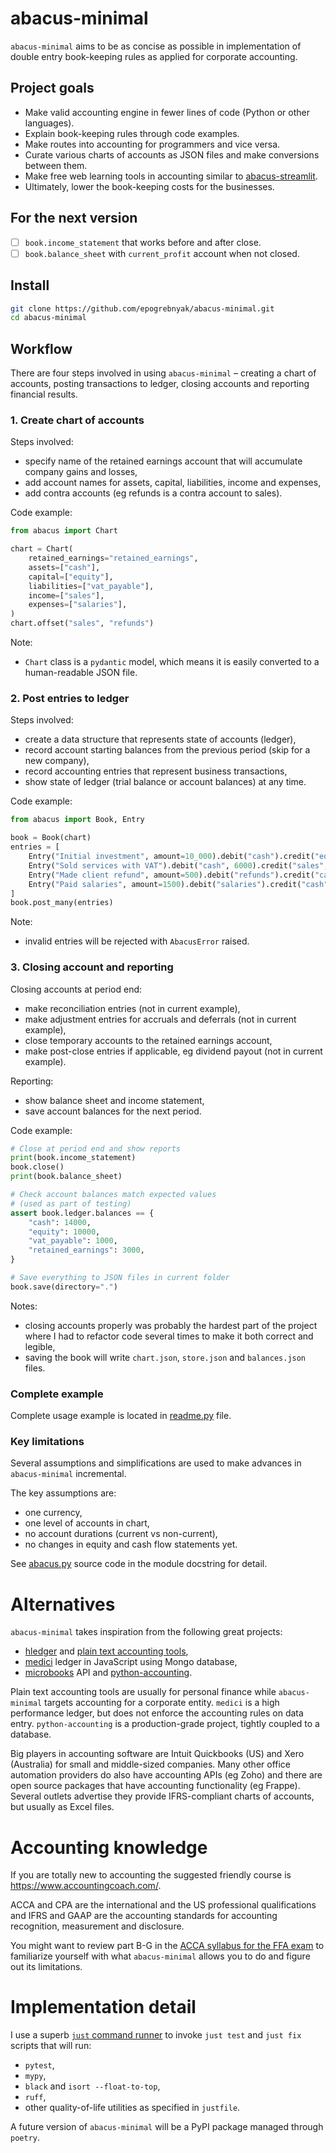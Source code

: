 # abacus-minimal

`abacus-minimal` aims to be as concise as possible in implementation of double entry book-keeping rules as applied for corporate accounting.

## Project goals

- Make valid accounting engine in fewer lines of code (Python or other languages).
- Explain book-keeping rules through code examples.
- Make routes into accounting for programmers and vice versa.
- Curate various charts of accounts as JSON files and make conversions between them.
- Make free web learning tools in accounting similar to [abacus-streamlit][ex].
- Ultimately, lower the book-keeping costs for the businesses. 

[ex]: https://abacus.streamlit.app/

## For the next version

- [ ] `book.income_statement` that works before and after close.
- [ ] `book.balance_sheet` with `current_profit` account when not closed. 

## Install

```bash
git clone https://github.com/epogrebnyak/abacus-minimal.git
cd abacus-minimal
```

## Workflow

There are four steps involved in using `abacus-minimal` – creating a chart of accounts, 
posting transactions to ledger, closing accounts and reporting financial results.

### 1. Create chart of accounts

Steps involved:

- specify name of the retained earnings account that will accumulate company gains and losses,
- add account names for assets, capital, liabilities, income and expenses,
- add contra accounts (eg refunds is a contra account to sales).

Code example:

```python
from abacus import Chart

chart = Chart(
    retained_earnings="retained_earnings",
    assets=["cash"],
    capital=["equity"],
    liabilities=["vat_payable"],
    income=["sales"],
    expenses=["salaries"],
)
chart.offset("sales", "refunds")
```

Note:

- `Chart` class is a `pydantic` model, which means it is easily converted to a human-readable JSON file.

###  2. Post entries to ledger

Steps involved:

- create a data structure that represents state of accounts (ledger),
- record account starting balances from the previous period (skip for a new company),
- record accounting entries that represent business transactions,
- show state of ledger (trial balance or account balances) at any time.

Code example:

```python
from abacus import Book, Entry

book = Book(chart)
entries = [
    Entry("Initial investment", amount=10_000).debit("cash").credit("equity"),
    Entry("Sold services with VAT").debit("cash", 6000).credit("sales", 5000).credit("vat_payable", 1000),
    Entry("Made client refund", amount=500).debit("refunds").credit("cash"),
    Entry("Paid salaries", amount=1500).debit("salaries").credit("cash"),
]
book.post_many(entries)
```

Note:

- invalid entries will be rejected with `AbacusError` raised.

### 3. Closing account and reporting

Closing accounts at period end:

- make reconciliation entries (not in current example),
- make adjustment entries for accruals and deferrals (not in current example), 
- close temporary accounts to the retained earnings account,
- make post-close entries if applicable, eg dividend payout (not in current example).

Reporting:

- show balance sheet and income statement,
- save account balances for the next period. 

Code example:

```python 
# Close at period end and show reports
print(book.income_statement)
book.close()
print(book.balance_sheet)

# Check account balances match expected values
# (used as part of testing)
assert book.ledger.balances == {
    "cash": 14000,
    "equity": 10000,
    "vat_payable": 1000,
    "retained_earnings": 3000,
}

# Save everything to JSON files in current folder
book.save(directory=".")
```

Notes:

- closing accounts properly was probably the hardest part of the project
  where I had to refactor code several times to make it both correct and legible,
- saving the book will write `chart.json`, `store.json` and `balances.json` files.

### Complete example

Complete usage example is located in [readme.py](readme.py) file.

### Key limitations

Several assumptions and simplifications are used to make advances in
`abacus-minimal` incremental. 

The key assumptions are:

- one currency,
- one level of accounts in chart,
- no account durations (current vs non-current),  
- no changes in equity and cash flow statements yet.

See [abacus.py](abacus.py) source code in the module docstring for detail.

# Alternatives

`abacus-minimal` takes inspiration from the following great projects:

- [hledger](https://github.com/simonmichael/hledger) and [plain text accounting tools](https://plaintextaccounting.org/),
- [medici](https://github.com/flash-oss/medici) ledger in JavaScript using Mongo database,
- [microbooks](https://microbooks.io/) API and [python-accounting](https://github.com/ekmungai/python-accounting).

Plain text accounting tools are usually for personal finance while `abacus-minimal` targets accounting for a corporate entity. 
`medici` is a high performance ledger, but does not enforce the accounting rules on data entry. 
`python-accounting` is a production-grade project, tightly coupled to a database. 

Big players in accounting software are Intuit Quickbooks (US) and Xero (Australia) for small and middle-sized companies.
Many other office automation providers do also have accounting APIs (eg Zoho) and there are open source packages that have accounting functionality (eg Frappe). 
Several outlets advertise they provide IFRS-compliant charts of accounts, but usually as Excel files.

# Accounting knowledge

If you are totally new to accounting the suggested friendly course is <https://www.accountingcoach.com/>. 

ACCA and CPA are the international and the US professional qualifications and IFRS and GAAP are the accounting standards for accounting recognition, measurement and disclosure. 

You might want to review part B-G in the [ACCA syllabus for the FFA exam](https://www.accaglobal.com/content/dam/acca/global/PDF-students/acca/f3/studyguides/fa-ffa-syllabusandstudyguide-sept23-aug24.pdf)
to familiarize yourself with what `abacus-minimal` allows you to do and figure out its limitations.

# Implementation detail

I use a superb [`just` command runner](https://github.com/casey/just) to invoke `just test` and `just fix` scripts that will run:

- `pytest`,
- `mypy`,
- `black` and `isort --float-to-top`,
- `ruff`,
- other quality-of-life utilities as specified in `justfile`.

A future version of `abacus-minimal` will be a PyPI package managed through `poetry`.
